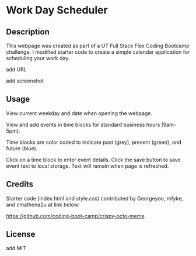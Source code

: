 # Work Day Scheduler

## Description

This webpage was created as part of a UT Full Stack Flex Coding Bootcamp challenge. I modified starter code to create a simple calendar application for scheduling your work day.

add URL

add screenshot

## Usage

View current weekday and date when opening the webpage.

View and add events in time blocks for standard business hours (9am-5pm).

Time blocks are color coded to indicate past (grey), present (green), and future (blue).

Click on a time block to enter event details. Click the save button to save event text to local storage. Text will remain when page is refreshed.

## Credits

Starter code (index.html and style.css) contributed by Georgeyoo, mfyke, and cmathena2u at link below:

https://github.com/coding-boot-camp/crispy-octo-meme

## License

add MIT
